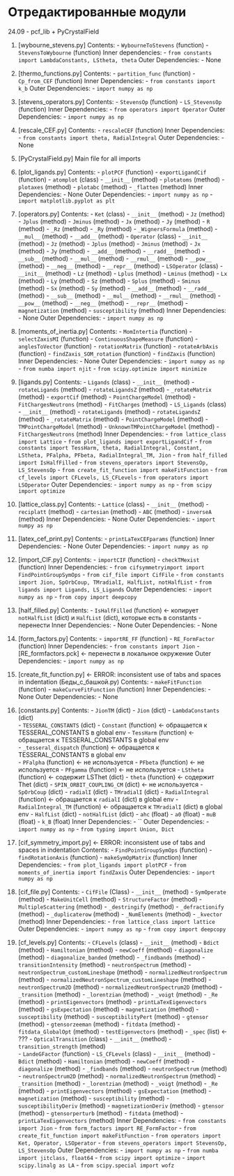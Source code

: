# Отредактированные модули

24.09 - pcf_lib + PyCrystalField
1. [wybourne_stevens.py]
    Contents:
        - `WybourneToStevens` (function)
        - `StevensToWybourne` (function)
    Inner dependencies:
        - `from constants import LambdaConstants, LStheta, theta`
    Outer Dependencies:
        - None

2. [thermo_functions.py]
    Contents:
        - `partition_func` (function)
        - `Cp_from_CEF` (function)
    Inner Dependencies:
        - `from constants import k_b`
    Outer Dependencies:
        - `import numpy as np`

3. [stevens_operators.py]
    Contents:
        - `StevensOp` (function)
        - `LS_StevensOp` (function)
    Inner Dependencies:
        - `from operators import Operator`
    Outer Dependencies:
        - `import numpy as np`

4. [rescale_CEF.py]
    Contents:
        - `rescaleCEF` (function)
    Inner Dependencies:
        - `from constants import theta, RadialIntegral`
    Outer Dependencies:
        - None

5. [PyCrystalField.py]
    Main file for all imports

6. [plot_ligands.py]
    Contents:
        - `plotPCF` (function)
        - `exportLigandCif` (function)
        - `atomplot` (class)
            - `__init__` (method)
            - `plotatoms` (method)
            - `plotaxes` (method)
            - `plotabc` (method)
            - `_flatten` (method)
    Inner Dependencies:
        - None
    Outer Dependencies:
        - `import numpy as np`
        - `import matplotlib.pyplot as plt`

7. [operators.py]
    Contents:
        - `Ket` (class)
            - `__init__` (method)
            - `Jz` (method)
            - `Jplus` (method)
            - `Jminus` (method)
            - `Jx` (method)
            - `Jy` (method)
            - `R` (method)
            - `_Rz` (method)
            - `_Ry` (method)
            - `_WignersFormula` (method)
            - `__mul__` (method)
            - `__add__` (method)
        - `Operator` (class)
            - `__init__` (method)
            - `Jz` (method)
            - `Jplus` (method)
            - `Jminus` (method)
            - `Jx` (method)
            - `Jy` (method)
            - `__add__` (method)
            - `__radd__` (method)
            - `__sub__` (method)
            - `__mul__` (method)
            - `__rmul__` (method)
            - `__pow__` (method)
            - `__neg__` (method)
            - `__repr__` (method)
        - `LSOperator` (class)
            - `__init__` (method)
            - `Lz` (method)
            - `Lplus` (method)
            - `Lminus` (method)
            - `Lx` (method)
            - `Ly` (method)
            - `Sz` (method)
            - `Splus` (method)
            - `Sminus` (method)
            - `Sx` (method)
            - `Sy` (method)
            - `__add__` (method)
            - `__radd__` (method)
            - `__sub__` (method)
            - `__mul__` (method)
            - `__rmul__` (method)
            - `__pow__` (method)
            - `__neg__` (method)
            - `__repr__` (method)
            - `magnetization` (method)
            - `susceptibility` (method)
    Inner Dependencies:
        - None
    Outer Dependencies:
        - `import numpy as np`

8. [moments_of_inertia.py]
    Contents:
        - `MomIntertia` (function)
        - `selectZaxisMI` (function)
        - `ContinuousShapeMeasure` (function)
        - `anglesToVector` (function)
        - `rotationMatrix` (function)
        - `rotateArbAxis` (function)
        - `findZaxis_SOM_rotation` (function)
        - `findZaxis` (function)
    Inner Dependencies:
        - None
    Outer Dependencies:
        - `import numpy as np`
        - `from numba import njit`
        - `from scipy.optimize import minimize`

9. [ligands.py]
    Contents:
        - `Ligands` (class)
            - `__init__` (method)
            - `rotateLigands` (method)
            - `rotateLigandsZ` (method)
            - `_rotateMatrix` (method)
            - `exportCif` (method)
            - `PointChargeModel` (method)
            - `FitChargesNeutrons` (method)
            - `FitCharges` (method)
        - `LS_Ligands` (class)
            - `__init__` (method)
            - `rotateLigands` (method)
            - `rotateLigandsZ` (method)
            - `_rotateMatrix` (method)
            - `PointChargeModel` (method)
            - `TMPointChargeModel` (method)
            - `UnknownTMPointChargeModel` (method)
            - `FitChargesNeutrons` (method)
    Inner Dependencies:
        - `from lattice_class import Lattice`
        - `from plot_ligands import exportLigandCif`
        - `from constants import TessHarm, theta, RadialIntegral, Constant, LStheta, PFalpha, PFbeta, RadialIntegral_TM, Jion`
        - `from half_filled import IsHalfFilled`
        - `from stevens_operators import StevensOp, LS_StevensOp`
        - `from create_fit_function import makeFitFunction`
        - `from cf_levels import CFLevels, LS_CFLevels`
        - `from operators import LSOperator`
    Outer Dependencies:
        - `import numpy as np`
        - `from scipy import optimize`

10. [lattice_class.py]
    Contents:
        - `Lattice` (class)
            - `__init__` (method)
            - `reciplatt` (method)
            - `cartesian` (method)
            - `ABC` (method)
            - `inverseA` (method)
    Inner Dependencies:
        - None
    Outer Dependencies:
        - `import numpy as np`

11. [latex_cef_print.py]
    Contents:
        - `printLaTexCEFparams` (function)
    Inner Dependencies:
        - None
    Outer Dependencies:
        - `import numpy as np`

12. [import_CIF.py]
    Contents:
        - `importCIF` (function)
        - `checkTMexist` (function)
    Inner Dependencies:
        - `from cifsymmetryimport import FindPointGroupSymOps`
        - `from cif_file import CifFile`
        - `from constants import Jion, SpOrbCoup, TMradialI, HalfList, notHalfList`
        - `from ligands import Ligands, LS_Ligands`
    Outer Dependencies:
        - `import numpy as np`
        - `from copy import deepcopy`

13. [half_filled.py]
    Contents:
        - `IsHalfFilled` (function) <- копирует `notHalfList` (dict) и `HalfList` (dict), которые есть в constants - перенести
    Inner Dependencies:
        - None
    Outer Dependencies:
        - None

14. [form_factors.py]
    Contents:
        - `importRE_FF` (function)
        - `RE_FormFactor` (function)
    Inner Dependencies:
        - `from constants import Jion`
        - [RE_formfactors.pck] <- перенести в локальное окружение
    Outer Dependencies:
        - `import numpy as np`

15. [create_fit_function.py] <- ERROR: inconsistent use of tabs and spaces in indentation (Беды_с_башкой.py)
    Contents:
        - `makeFitFunction` (function)
        - `makeCurveFitFunction` (function)
    Inner Dependencies:
        - None
    Outer Dependencies:
        - None

16. [constants.py]
    Contents:
        - `JionTM` (dict)
        - `Jion` (dict)
        - `LambdaConstants` (dict)      
        - `TESSERAL_CONSTANTS` (dict) 
        - `Constant` (function) <- обращается к  TESSERAL_CONSTANTS в global env
        - `TessHarm` (function) <- обращается к  TESSERAL_CONSTANTS в global env  
        - `_tesseral_dispatch` (function) <- обращается к  TESSERAL_CONSTANTS в global env  
        - `PFalpha` (function) <- не используется
        - `PFbeta` (function) <- не используется
        - `PFgamma` (function) <- не используется
        - `LStheta` (function) <- содержит LSThet (dict)
        - `theta` (function) <- содержит Thet (dict)
        - `SPIN_ORBIT_COUPLING_CM` (dict) <- не используется
        - `SpOrbCoup` (dict)
        - `radialI` (dict)
        - `TMradialI` (dict)
        - `RadialIntegral` (function) <- обращается к `radialI` (dict) в global env
        - `RadialIntegral_TM` (function) <- обращается к `TMradialI` (dict) в global env
        - `HalfList` (dict)
        - `notHalfList` (dict)
        - `ahc` (float)
        - `a0` (float)
        - `muB` (float)
        - `k_B` (float)
    Inner Dependencies:
        - ``
    Outer Dependencies:
        - `import numpy as np`
        - `from typing import Union, Dict`

17. [cif_symmetry_import.py] <- ERROR: inconsistent use of tabs and spaces in indentation
    Contents:
        - `FindPointGroupSymOps` (function)
        - `findRotationAxis` (function)
        - `makeSymOpMatrix` (function)
    Inner Dependencies:
        - `from plot_ligands import plotPCF`
        - `from moments_of_inertia import findZaxis`
    Outer Dependencies:
        - `import numpy as np`

18. [cif_file.py]
    Contents:
        - `CifFile` (Class)
            - `__init__` (method)
            - `SymOperate` (method)
            - `MakeUnitCell` (method)
            - `StructureFactor` (method)
            - `MultipleScattering` (method)
            - `_destringify` (method)
            - `_defractionify` (method)
            - `_duplicaterow` (method)
            - `_NumElements` (method)
            - `_kvector` (method)
    Inner Dependencies:
        - `from lattice_class import lattice`
    Outer Dependencies:
        - `import numpy as np`
        - `from copy import deepcopy`

19. [cf_levels.py]
    Contents:
        - `CFLevels` (class)
            - `__init__` (method)
            - `Bdict` (method)
            - `Hamiltonian` (method)
            - `newCoeff` (method)
            - `diagonalize` (method)
            - `diagonalize_banded` (method)
            - `_findbands` (method)
            - `transitionIntensity` (method)
            - `neutronSpectrum` (method)
            - `neutronSpectrum_customLineshape` (method)
            - `normalizedNeutronSpectrum` (method)
            - `normalizedNeutronSpectrum_customLineshape` (method)
            - `neutronSpectrum2D` (method)
            - `normalizedNeutronSpectrum2D` (method)
            - `_transition` (method)
            - `_lorentzian` (method)
            - `_voigt` (method)
            - `_Re` (method)
            - `printEigenvectors` (method)
            - `printLaTexEigenvectors` (method)
            - `gsExpectation` (method)
            - `magnetization` (method)
            - `susceptibility` (method)
            - `susceptibilityPert` (method)
            - `gtensor` (method)
            - `gtensorzeeman` (method)
            - `fitdata` (method)
            - `fitdata_GlobalOpt` (method)
            - `testEigenvectors` (method)
        - `_spec` (list) <- ???
        - `OpticalTransition` (class)
            - `__init__` (method)
            - `transition_strength` (method)               
        - `LandeGFactor` (function)
        - `LS_CFLevels` (class)
            - `__init__` (method)
            - `Bdict` (method)
            - `Hamiltonian` (method)
            - `newCoeff` (method)
            - `diagonalize` (method)
            - `_findbands` (method)
            - `neutronSpectrum` (method)
            - `neutronSpectrum2D` (method)
            - `normalizedNeutronSpectrum` (method)
            - `_transition` (method)
            - `_lorentzian` (method)
            - `_voigt` (method)
            - `_Re` (method)
            - `printEigenvectors` (method)
            - `gsExpectation` (method)
            - `magnetization` (method)
            - `susceptibility` (method)
            - `susceptibilityDeriv` (method)
            - `magnetizationDeriv` (method)
            - `gtensor` (method)
            - `gtensorperturb` (method)
            - `fitdata` (method)
            - `printLaTexEigenvectors` (method)
    Inner Dependencies:
        - `from constants import Jion`
        - `from form_factors import RE_FormFactor`
        - `from create_fit_function import makeFitFunction`
        - `from operators import Ket, Operator, LSOperator`
        - `from stevens_operators import StevensOp, LS_StevensOp`
    Outer Dependencies:
        - `import numpy as np`
        - `from numba import jitclass, float64`
        - `from scipy import optimize`
        - `import scipy.linalg as LA`
        - `from scipy.special import wofz`